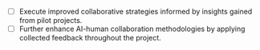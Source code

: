 - [ ] Execute improved collaborative strategies informed by insights gained from pilot projects.
- [ ] Further enhance AI-human collaboration methodologies by applying collected feedback throughout the project.